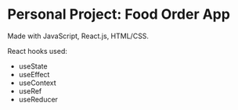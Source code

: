 # Personal Project: Food Order App

Made with JavaScript, React.js, HTML/CSS. <br/>

React hooks used:
 - useState
 - useEffect
 - useContext
 - useRef 
 - useReducer
